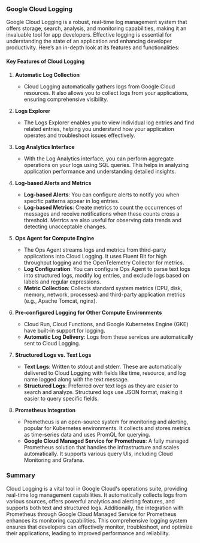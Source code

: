 ### Google Cloud Logging

Google Cloud Logging is a robust, real-time log management system that offers storage, search, analysis, and monitoring capabilities, making it an invaluable tool for app developers. Effective logging is essential for understanding the state of an application and enhancing developer productivity. Here’s an in-depth look at its features and functionalities:

#### **Key Features of Cloud Logging**

1. **Automatic Log Collection**
   - Cloud Logging automatically gathers logs from Google Cloud resources. It also allows you to collect logs from your applications, ensuring comprehensive visibility.

2. **Logs Explorer**
   - The Logs Explorer enables you to view individual log entries and find related entries, helping you understand how your application operates and troubleshoot issues effectively.

3. **Log Analytics Interface**
   - With the Log Analytics interface, you can perform aggregate operations on your logs using SQL queries. This helps in analyzing application performance and understanding detailed insights.

4. **Log-based Alerts and Metrics**
   - **Log-based Alerts**: You can configure alerts to notify you when specific patterns appear in log entries.
   - **Log-based Metrics**: Create metrics to count the occurrences of messages and receive notifications when these counts cross a threshold. Metrics are also useful for observing data trends and detecting unacceptable changes.

5. **Ops Agent for Compute Engine**
   - The Ops Agent streams logs and metrics from third-party applications into Cloud Logging. It uses Fluent Bit for high throughput logging and the OpenTelemetry Collector for metrics.
   - **Log Configuration**: You can configure Ops Agent to parse text logs into structured logs, modify log entries, and exclude logs based on labels and regular expressions.
   - **Metric Collection**: Collects standard system metrics (CPU, disk, memory, network, processes) and third-party application metrics (e.g., Apache Tomcat, nginx).

6. **Pre-configured Logging for Other Compute Environments**
   - Cloud Run, Cloud Functions, and Google Kubernetes Engine (GKE) have built-in support for logging.
   - **Automatic Log Delivery**: Logs from these services are automatically sent to Cloud Logging.

7. **Structured Logs vs. Text Logs**
   - **Text Logs**: Written to stdout and stderr. These are automatically delivered to Cloud Logging with fields like time, resource, and log name logged along with the text message.
   - **Structured Logs**: Preferred over text logs as they are easier to search and analyze. Structured logs use JSON format, making it easier to query specific fields.

8. **Prometheus Integration**
   - Prometheus is an open-source system for monitoring and alerting, popular for Kubernetes environments. It collects and stores metrics as time-series data and uses PromQL for querying.
   - **Google Cloud Managed Service for Prometheus**: A fully managed Prometheus solution that handles the infrastructure and scales automatically. It supports various query UIs, including Cloud Monitoring and Grafana.

### Summary

Cloud Logging is a vital tool in Google Cloud's operations suite, providing real-time log management capabilities. It automatically collects logs from various sources, offers powerful analytics and alerting features, and supports both text and structured logs. Additionally, the integration with Prometheus through Google Cloud Managed Service for Prometheus enhances its monitoring capabilities. This comprehensive logging system ensures that developers can effectively monitor, troubleshoot, and optimize their applications, leading to improved performance and reliability.